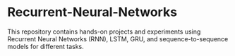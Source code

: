 # Recurrent-Neural-Networks

This repository contains hands-on projects and experiments using Recurrent Neural Networks (RNN), LSTM, GRU, and sequence-to-sequence models for different tasks.
